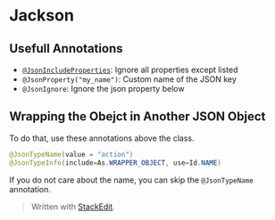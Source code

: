 # Jackson
## Usefull Annotations
- [`@JsonIncludeProperties`](http://fasterxml.github.io/jackson-annotations/javadoc/2.12/com/fasterxml/jackson/annotation/JsonIncludeProperties.html): Ignore all properties except listed
- `@JsonProperty("my_name")`: Custom name of the JSON key
- `@JsonIgnore`: Ignore the json property below

## Wrapping the Obejct in Another JSON Object
To do that, use these annotations above the class. 
```java
@JsonTypeName(value = "action")
@JsonTypeInfo(include=As.WRAPPER_OBJECT, use=Id.NAME)
```
If you do not care about the name, you can skip the `@JsonTypeName` annotation.

> Written with [StackEdit](https://stackedit.io/).
<!--stackedit_data:
eyJoaXN0b3J5IjpbMTQ1MDY3MTE2MiwtMTM5NTAxOTY4MCwtMT
Q5Mzk5MzQ2LDczMDk5ODExNl19
-->